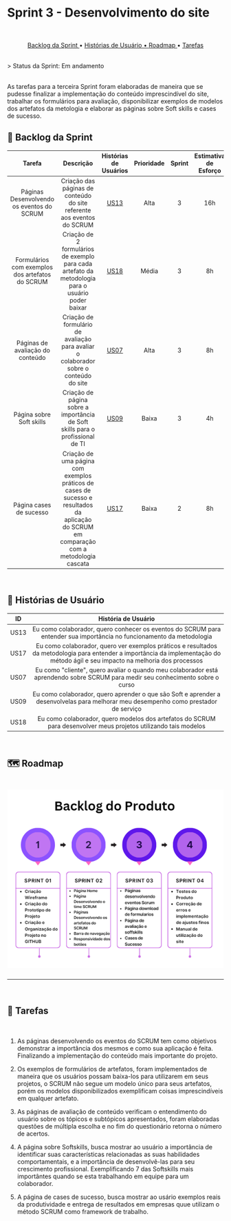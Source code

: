 # Sprint 3 - Desenvolvimento do site
<br>

<p align="center">
  <a href ="#backlog"> Backlog da Sprint </a>  •
  <a href ="historias"> Histórias de Usuário •
  <a href ="#roadmap"> Roadmap </a> •
  <a href ="#tarefas"> Tarefas </a>
</p><br>
> Status da Sprint: Em andamento

<br>
<br>

As tarefas para a terceira Sprint foram elaboradas de maneira que se pudesse finalizar a implementação do conteúdo imprescindível do site, trabalhar os formulários para avaliação, disponibilizar exemplos de modelos dos artefatos da metologia e elaborar as páginas sobre Soft skills e cases de sucesso.

## 🔮 Backlog da Sprint <a id="backlog"></a>

|                            Tarefa                            |                          Descrição                           |               Histórias de Usuários                | Prioridade | Sprint | Estimativa de Esforço |       Status       |
| :----------------------------------------------------------: | :----------------------------------------------------------: | :------------------------------------------------: | :--------: | :----: | :-------------------: | :----------------: |
| Páginas Desenvolvendo os eventos do SCRUM |  Criação das páginas de conteúdo do site referente aos eventos do SCRUM | <a href='#us013'>US13</a> | Alta | 3 | 16h | 🚧 |
| Formulários com exemplos dos artefatos do SCRUM | Criação de 2 formulários de exemplo para cada artefato da metodologia para o usuário poder baixar | <a href='#us18'>US18</a> | Média | 3 | 8h | 🚧 |
| Páginas de avaliação do conteúdo | Criação de formulário de avaliação para avaliar o colaborador sobre o conteúdo do site | <a href='#us07'>US07</a> | Alta | 3 | 8h | 🚧 |
| Página sobre Soft skills | Criação de página sobre a importância de Soft skills para o profissional de TI | <a href='#us09'>US09</a> | Baixa | 3 | 4h | 🚧 |
| Página cases de sucesso | Criação de uma página com exemplos práticos de cases de sucesso e resultados da aplicação do SCRUM em comparação com a metodologia cascata | <a href='#us17'>US17</a> | Baixa | 2 | 8h | 🚧 |

<br>

## 📖 Histórias de Usuário<a id="historia"></a>


|          ID           |                     História de Usuário                      |
| :-------------------: | :----------------------------------------------------------: |
| US13<a id='us13'></a> | Eu como colaborador, quero conhecer os eventos do SCRUM para entender sua importância no funcionamento da metodologia |
| US17<a id='us17'></a> | Eu como colaborador, quero ver exemplos práticos e resultados da metodologia para entender a importância da implementação do método ágil e seu impacto na melhoria dos processos |
| US07<a id='us07'></a> | Eu como "cliente", quero avaliar o quando meu colaborador está aprendendo sobre SCRUM para medir  seu conhecimento sobre o curso |
| US09<a id='us09'></a> | Eu como colaborador, quero aprender o que são Soft e aprender a desenvolvelas para melhorar meu desempenho como prestador de serviço |
| US18<a id='us18'></a> | Eu como colaborador, quero modelos dos artefatos do SCRUM para desenvolver meus projetos utilizando tais modelos |

<br>

## 🗺️ Roadmap<a id="roadmap"></a>
  <h1 align="center"> <img src = "../../Imagens/roadmap2.png" /></h1> <hr>

<br>

## 📝 Tarefas<a id="tarefas"></a><br>
<br>

1. As páginas desenvolvendo os eventos do SCRUM tem como objetivos demonstrar a importância dos mesmos e como sua aplicação é feita. Finalizando a implementação do conteúdo mais importante do projeto.

2. Os exemplos de formulários de artefatos, foram implementados de maneira que os usuários possam baixa-los para utilizarem em seus projetos, o SCRUM não segue um modelo único para seus artefatos, porém os modelos disponibilizados exemplificam coisas imprescindíveis em qualquer artefato.

3. As páginas de avaliação de conteúdo verificam o entendimento do usuário sobre os tópicos e subtópicos apresentados, foram elaboradas questões de múltipla escolha e no fim do questionário retorna o número de acertos.

4. A página sobre Softskills, busca mostrar ao usuário a importância de identificar suas características relacionadas as suas habilidades comportamentais, e a importância de desenvolvê-las para seu crescimento profissional. Exemplificando 7 das Softskills mais importântes quando se esta trabalhando em equipe para um colaborador.

5. A página de cases de sucesso, busca mostrar ao usário exemplos reais da produtividade e entrega de resultados em empresas quue utilizam o método SCRUM como framework de trabalho.
